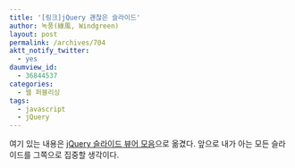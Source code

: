 ```yaml
---
title: '[링크]jQuery 괜찮은 슬라이드'
author: 녹풍(綠風, Windgreen)
layout: post
permalink: /archives/704
aktt_notify_twitter:
  - yes
daumview_id:
  - 36844537
categories:
  - 웹 퍼블리싱
tags:
  - javascript
  - jQuery
---
```

여기 있는 내용은 [jQuery 슬라이드 뷰어 모음][1]으로 옮겼다. 앞으로 내가 아는 모든 슬라이드를 그쪽으로 집중할 생각이다.

 [1]: http://mytory.net/archives/410 "[링크] jQuery 슬라이드 뷰어 모음"